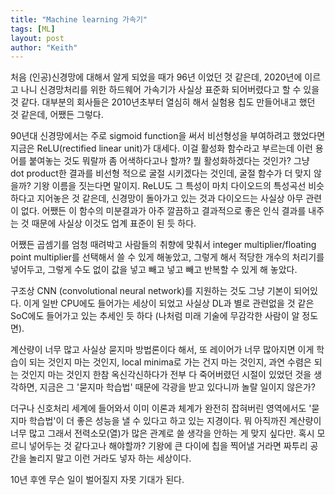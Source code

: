 ```yaml
---
title: "Machine learning 가속기"
tags: [ML]
layout: post
author: "Keith"
---
```


처음 (인공)신경망에 대해서 알게 되었을 때가 96년 이었던 것 같은데, 2020년에 이르고 나니 신경망처리를 위한 하드웨어 가속기가 사실상 표준화 되어버렸다고 할 수 있을 것 같다. 대부분의 회사들은 2010년초부터 열심히 해서 실험용 칩도 만들어내고 했던 것 같은데, 어쨌든 그렇다.

90년대 신경망에서는 주로 sigmoid function을 써서 비선형성을 부여하려고 했었다면 지금은 ReLU(rectified linear unit)가 대세다. 이걸 활성화 함수라고 부르는데 이런 용어를 붙여놓는 것도 뭐랄까 좀 어색하다고나 할까? 뭘 활성화하겠다는 것인가? 그냥 dot product한 결과를 비선형 적으로 굴절 시키겠다는 것인데, 굴절 함수가 더 맞지 않을까? 기왕 이름을 짓는다면 말이지. ReLU도 그 특성이 마치 다이오드의 특성곡선 비슷하다고 지어놓은 것 같은데, 신경망이 돌아가고 있는 것과 다이오드는 사실상 아무 관련이 없다. 어쨌든 이 함수의 미분결과가 아주 깔끔하고 결과적으로 좋은 인식 결과를 내주는 것 때문에 사실상 이것도 업계 표준이 된 듯 하다. 

어쨌든 곱셈기를 엄청 때려박고 사람들의 취향에 맞춰서 integer multiplier/floating point multiplier를 선택해서 쓸 수 있게 해놓았고, 그렇게 해서 적당한 개수의 처리기를 넣어두고, 그렇게 수도 없이 값을 넣고 빼고 넣고 빼고 반복할 수 있게 해 놓았다. 

구조상 CNN (convolutional neural network)를 지원하는 것도 그냥 기본이 되어있다. 이게 일반 CPU에도 들어가는 세상이 되었고 사실상 DL과 별로 관련없을 것 같은 SoC에도 들어가고 있는 추세인 듯 하다 (나처럼 미래 기술에 무감각한 사람이 알 정도면).

계산량이 너무 많고 사실상 묻지마 방법론이다 해서, 또 레이어가 너무 많아지면 이게 학습이 되는 것인지 마는 것인지, local minima로 가는 건지 마는 것인지, 과연 수렴은 되는 것인지 마는 것인지 한참 옥신각신하다가 전부 다 죽어버렸던 시절이 있었던 것을 생각하면, 지금은 그 '묻지마 학습법' 때문에 각광을 받고 있다니까 놀랄 일이지 않은가?

더구나 신호처리 세계에 들어와서 이미 이론과 체계가 완전히 잡혀버린 영역에서도 '묻지마 학습법'이 더 좋은 성능을 낼 수 있다고 하고 있는 지경이다. 뭐 아직까진 계산량이 너무 많고 그래서 전력소모(열)가 많은 관계로 쓸 생각을 안하는 게 맞지 싶다만. 혹시 모르니 넣어두는 것 같다고나 해야할까? 기왕에 큰 다이에 칩을 찍어낼 거라면 짜투리 공간을 놀리지 말고 이런 거라도 넣자 하는 세상이다. 

10년 후엔 무슨 일이 벌어질지 자못 기대가 된다. 